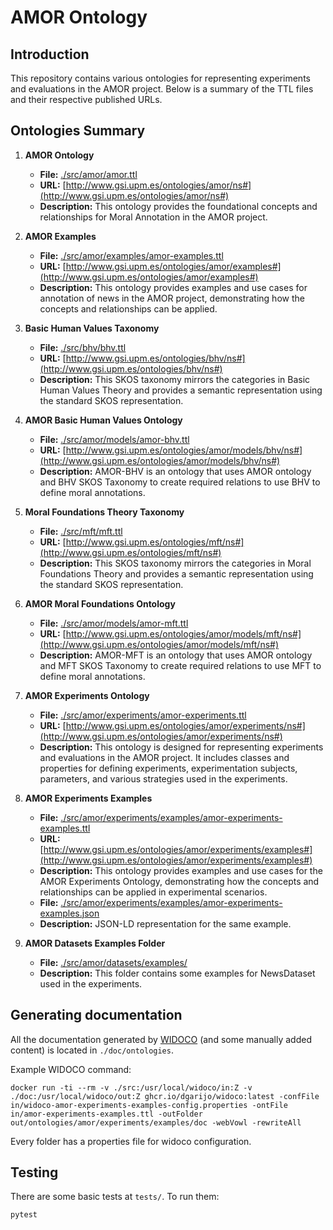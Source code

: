 # AMOR Ontology

## Introduction

This repository contains various ontologies for representing experiments and evaluations in the AMOR project. Below is a summary of the TTL files and their respective published URLs.

## Ontologies Summary

1. **AMOR Ontology**
   - **File:** [./src/amor/amor.ttl](./src/amor/amor.ttl)
   - **URL:** [http://www.gsi.upm.es/ontologies/amor/ns#](http://www.gsi.upm.es/ontologies/amor/ns#)
   - **Description:** This ontology provides the foundational concepts and relationships for Moral Annotation in the AMOR project.

2. **AMOR Examples**
    - **File:** [./src/amor/examples/amor-examples.ttl](./src/amor/examples/amor-examples.ttl)
    - **URL:** [http://www.gsi.upm.es/ontologies/amor/examples#](http://www.gsi.upm.es/ontologies/amor/examples#)
    - **Description:** This ontology provides examples and use cases for annotation of news in the AMOR project, demonstrating how the concepts and relationships can be applied.

3. **Basic Human Values Taxonomy**
    - **File:** [./src/bhv/bhv.ttl](./src/bhv/bhv.ttl)
    - **URL:** [http://www.gsi.upm.es/ontologies/bhv/ns#](http://www.gsi.upm.es/ontologies/bhv/ns#)
    - **Description:** This SKOS taxonomy mirrors the categories in Basic Human Values Theory and provides a semantic representation using the standard SKOS representation.

4. **AMOR Basic Human Values Ontology**
    - **File:** [./src/amor/models/amor-bhv.ttl](./src/amor/models/amor-bhv.ttl)
    - **URL:** [http://www.gsi.upm.es/ontologies/amor/models/bhv/ns#](http://www.gsi.upm.es/ontologies/amor/models/bhv/ns#)
    - **Description:** AMOR-BHV is an ontology that uses AMOR ontology and BHV SKOS Taxonomy to create required relations to use BHV to define moral annotations.

5. **Moral Foundations Theory Taxonomy**
    - **File:** [./src/mft/mft.ttl](./src/mft/mft.ttl)
    - **URL:** [http://www.gsi.upm.es/ontologies/mft/ns#](http://www.gsi.upm.es/ontologies/mft/ns#)
    - **Description:** This SKOS taxonomy mirrors the categories in Moral Foundations Theory and provides a semantic representation using the standard SKOS representation.

6. **AMOR Moral Foundations Ontology**
    - **File:** [./src/amor/models/amor-mft.ttl](./src/amor/models/amor-mft.ttl)
    - **URL:** [http://www.gsi.upm.es/ontologies/amor/models/mft/ns#](http://www.gsi.upm.es/ontologies/amor/models/mft/ns#)
    - **Description:** AMOR-MFT is an ontology that uses AMOR ontology and MFT SKOS Taxonomy to create required relations to use MFT to define moral annotations.

7. **AMOR Experiments Ontology**
    - **File:** [./src/amor/experiments/amor-experiments.ttl](./src/amor/experiments/amor-experiments.ttl)
    - **URL:** [http://www.gsi.upm.es/ontologies/amor/experiments/ns#](http://www.gsi.upm.es/ontologies/amor/experiments/ns#)
    - **Description:** This ontology is designed for representing experiments and evaluations in the AMOR project. It includes classes and properties for defining experiments, experimentation subjects, parameters, and various strategies used in the experiments.

8. **AMOR Experiments Examples**
     - **File:** [./src/amor/experiments/examples/amor-experiments-examples.ttl](./src/amor/experiments/examples/amor-experiments-examples.ttl)
     - **URL:** [http://www.gsi.upm.es/ontologies/amor/experiments/examples#](http://www.gsi.upm.es/ontologies/amor/experiments/examples#)
     - **Description:** This ontology provides examples and use cases for the AMOR Experiments Ontology, demonstrating how the concepts and relationships can be applied in experimental scenarios.
     - **File:** [./src/amor/experiments/examples/amor-experiments-examples.json](./src/amor/experiments/examples/amor-experiments-examples.json)
     - **Description:** JSON-LD representation for the same example.

9. **AMOR Datasets Examples Folder**
     - **File:** [./src/amor/datasets/examples/](./src/amor/datasets/examples/)
     - **Description:** This folder contains some examples for NewsDataset used in the experiments.

## Generating documentation
All the documentation generated by [WIDOCO](https://github.com/dgarijo/Widoco) (and some manually added content) is located in `./doc/ontologies`.

Example WIDOCO command:

```
docker run -ti --rm -v ./src:/usr/local/widoco/in:Z -v ./doc:/usr/local/widoco/out:Z ghcr.io/dgarijo/widoco:latest -confFile in/widoco-amor-experiments-examples-config.properties -ontFile in/amor-experiments-examples.ttl -outFolder out/ontologies/amor/experiments/examples/doc -webVowl -rewriteAll
```
Every folder has a properties file for widoco configuration.

## Testing

There are some basic tests at `tests/`.
To run them:

```
pytest
```
